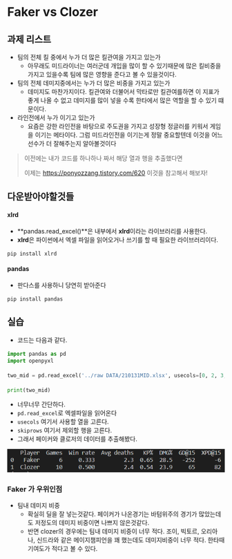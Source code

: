 # Faker vs Clozer

## 과제 리스트

* 팀의 전체 킬 중에서 누가 더 많은 킬관여을 가지고 있는가
  * 아무래도 미드라이너는 여러군데 개입을 많이 할 수 있기때문에 많은 킬비중을 가지고 있을수록 팀에 많은 영향을 준다고 볼 수 있을것이다.
* 팀의 전체 데미지중에서는 누가 더 많은 비중을 가지고 있는가
  * 데미지도 마찬가지이다. 킬관여와 더불어서 막타로만 킬관여를하면 이 지표가 좋게 나올 수 없고 데미지를 많이 넣을 수록 한타에서 많은 역할을 할 수 있기 떄문이다. 
* 라인전에서 누가 이기고 있는가
  * 요즘은 강한 라인전을 바탕으로 주도권을 가지고 성장형 정글러를 키워서 게임을 이기는 메타이다. 그럼 미드라인전을 이기는게 정말 중요할텐데 이것을 어느선수가 더 잘해주는지 알아볼것이다



> 이전에는 내가 코드를 하나하나 짜서 해당 열과 행을 추출했다면
>
> 이제는 https://ponyozzang.tistory.com/620 이것을 참고해서 해보자!





## 다운받아야할것들



#### xlrd

* **pandas.read_excel()**은 내부에서 **xlrd**이라는 라이브러리를 사용한다.
* **xlrd**은 파이썬에서 엑셀 파일을 읽어오거나 쓰기를 할 때 필요한 라이브러리이다.

```
pip install xlrd
```



#### pandas

* 판다스를 사용하니 당연히 받아준다

```
pip install pandas
```





## 실습

* 코드는 다음과 같다.

```python
import pandas as pd
import openpyxl

two_mid = pd.read_excel('../raw DATA/210131MID.xlsx', usecols=[0, 2, 3, 6, 10, 11, 17, 19], skiprows=[1,2,3,5,6,7,8,9,11])

print(two_mid)
```



* 너무너무 간단하다.
* `pd.read_excel`로 엑셀파일을 읽어온다
* `usecols` 여기서 사용할 열을 고른다.
* `skiprows` 여기서 제외할 행을 고른다. 
* 그래서 페이커와 클로저의 데이터를 추출해봤다.

![image-20210202221123262](READ%20ME.assets/image-20210202221123262.png)



### Faker 가 우위인점

* 팀내 데미지 비중
  * 확실히 딜을 잘 넣는것같다. 페이커가 나온경기는 바텀위주의 경기가 많았는데도 저정도의 데미지 비중이면 나쁘지 않은것같다. 
  * 반면 clozer의 경우에는 팀내 데미지 비중이 너무 적다. 조이, 빅토르, 오리아나, 신드라와 같은 메이지챔피언을 꽤 했는데도 데미지비중이 너무 적다. 한타때 기여도가 적다고 볼 수 있다. 

